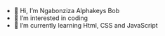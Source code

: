 - 👋 Hi, I’m Ngabonziza Alphakeys Bob
- 👀 I’m interested in coding
- 🌱 I’m currently learning Html, CSS and JavaScript
